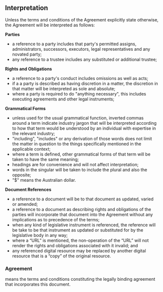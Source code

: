 ## Interpretation

Unless the terms and conditions of the Agreement explicitly state otherwise, the Agreement will be interpreted as follows:

**Parties**
- a reference to a party includes that party's permitted assigns, administrators, successors, executors, legal representatives and any novated party; 
- any reference to a trustee includes any substituted or additional trustee;

**Rights and Obligations**
- a reference to a party's conduct includes omissions as well as acts;
- if a a party is described as having discretion in a matter, the discretion in that matter will be interpreted as sole and absolute;
- where a party is required to do "anything necessary", this includes executing agreements and other legal instruments; 

**Grammatical Forms**
- unless used for the usual grammatical function, inverted commas around a term indicate industry jargon that will be interpreted according to how that term would be understood by an individual with expertise in the relevant industry;
- "including", "includes" or any derivation of those words does not limit the matter in question to the things specifically mentioned in the applicable context;
- where a term is defined, other grammatical forms of that term will be taken to have the same meaning;
- headings are for convenience and will not affect interpretation;
- words in the singular will be taken to include the plural and also the opposite;
- "$" means the Australian dollar.

**Document References**
- a reference to a document will be to that document as updated, varied or amended;
- a reference to a document as describing rights and obligations of the parties will incorporate that document into the Agreement without any implications as to precedence of the terms;
- when any kind of legislative instrument is referenced, the reference will be take to be that instrument as updated or substituted for by the legislative body in any way;
- where a “URL” is mentioned, the non-operation of the “URL” will not render the rights and obligations associated with it invalid; and
- any referenced digital resource may be replaced by another digital resource that is a “copy” of the original resource.

### Agreement
means the terms and conditions constituting the legally binding agreement that incorporates this document.